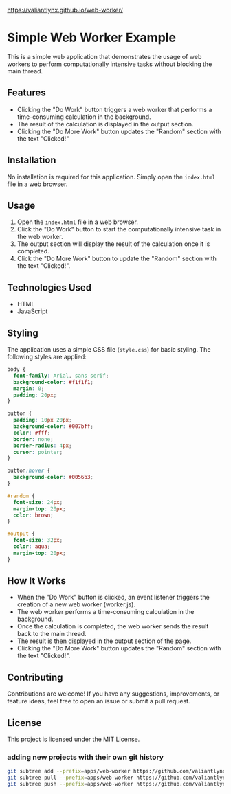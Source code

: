 https://valiantlynx.github.io/web-worker/

# Simple Web Worker Example

This is a simple web application that demonstrates the usage of web workers to perform computationally intensive tasks without blocking the main thread.

## Features

- Clicking the "Do Work" button triggers a web worker that performs a time-consuming calculation in the background.
- The result of the calculation is displayed in the output section.
- Clicking the "Do More Work" button updates the "Random" section with the text "Clicked!"

## Installation

No installation is required for this application. Simply open the `index.html` file in a web browser.

## Usage

1. Open the `index.html` file in a web browser.
2. Click the "Do Work" button to start the computationally intensive task in the web worker.
3. The output section will display the result of the calculation once it is completed.
4. Click the "Do More Work" button to update the "Random" section with the text "Clicked!".

## Technologies Used

- HTML
- JavaScript

## Styling

The application uses a simple CSS file (`style.css`) for basic styling. The following styles are applied:

```css
body {
  font-family: Arial, sans-serif;
  background-color: #f1f1f1;
  margin: 0;
  padding: 20px;
}

button {
  padding: 10px 20px;
  background-color: #007bff;
  color: #fff;
  border: none;
  border-radius: 4px;
  cursor: pointer;
}

button:hover {
  background-color: #0056b3;
}

#random {
  font-size: 24px;
  margin-top: 20px;
  color: brown;
}

#output {
  font-size: 32px;
  color: aqua;
  margin-top: 20px;
}
```

## How It Works
- When the "Do Work" button is clicked, an event listener triggers the creation of a new web worker (worker.js).
- The web worker performs a time-consuming calculation in the background.
- Once the calculation is completed, the web worker sends the result back to the main thread.
- The result is then displayed in the output section of the page.
- Clicking the "Do More Work" button updates the "Random" section with the text "Clicked!".
## Contributing
Contributions are welcome! If you have any suggestions, improvements, or feature ideas, feel free to open an issue or submit a pull request.

## License
This project is licensed under the MIT License.

### adding new projects with their own git history
```sh
git subtree add --prefix=apps/web-worker https://github.com/valiantlynx/web-worker.git master --squash
git subtree pull --prefix=apps/web-worker https://github.com/valiantlynx/web-worker.git master --squash
git subtree push --prefix=apps/web-worker https://github.com/valiantlynx/web-worker.git master

```
